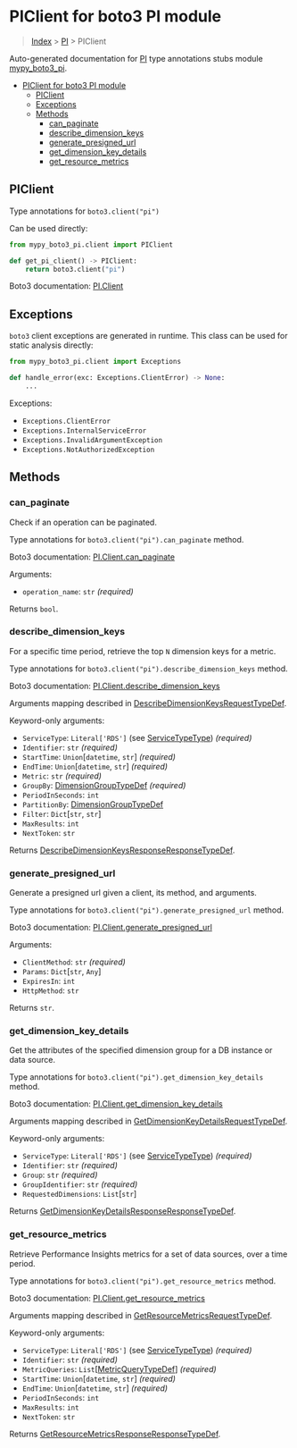 # PIClient for boto3 PI module

> [Index](..) > [PI](.) > PIClient

Auto-generated documentation for
[PI](https://boto3.amazonaws.com/v1/documentation/api/latest/reference/services/pi.html#PI)
type annotations stubs module
[mypy_boto3_pi](https://pypi.org/project/mypy-boto3-pi/).

- [PIClient for boto3 PI module](#piclient-for-boto3-pi-module)
  - [PIClient](#piclient)
  - [Exceptions](#exceptions)
  - [Methods](#methods)
    - [can_paginate](#can_paginate)
    - [describe_dimension_keys](#describe_dimension_keys)
    - [generate_presigned_url](#generate_presigned_url)
    - [get_dimension_key_details](#get_dimension_key_details)
    - [get_resource_metrics](#get_resource_metrics)

## PIClient

Type annotations for `boto3.client("pi")`

Can be used directly:

```python
from mypy_boto3_pi.client import PIClient

def get_pi_client() -> PIClient:
    return boto3.client("pi")
```

Boto3 documentation:
[PI.Client](https://boto3.amazonaws.com/v1/documentation/api/latest/reference/services/pi.html#PI.Client)

## Exceptions

`boto3` client exceptions are generated in runtime. This class can be used for
static analysis directly:

```python
from mypy_boto3_pi.client import Exceptions

def handle_error(exc: Exceptions.ClientError) -> None:
    ...
```

Exceptions:

- `Exceptions.ClientError`
- `Exceptions.InternalServiceError`
- `Exceptions.InvalidArgumentException`
- `Exceptions.NotAuthorizedException`

## Methods

### can_paginate

Check if an operation can be paginated.

Type annotations for `boto3.client("pi").can_paginate` method.

Boto3 documentation:
[PI.Client.can_paginate](https://boto3.amazonaws.com/v1/documentation/api/latest/reference/services/pi.html#PI.Client.can_paginate)

Arguments:

- `operation_name`: `str` *(required)*

Returns `bool`.

### describe_dimension_keys

For a specific time period, retrieve the top `N` dimension keys for a metric.

Type annotations for `boto3.client("pi").describe_dimension_keys` method.

Boto3 documentation:
[PI.Client.describe_dimension_keys](https://boto3.amazonaws.com/v1/documentation/api/latest/reference/services/pi.html#PI.Client.describe_dimension_keys)

Arguments mapping described in
[DescribeDimensionKeysRequestTypeDef](./type_defs.md#describedimensionkeysrequesttypedef).

Keyword-only arguments:

- `ServiceType`: `Literal['RDS']` (see
  [ServiceTypeType](./literals.md#servicetypetype)) *(required)*
- `Identifier`: `str` *(required)*
- `StartTime`: `Union`\[`datetime`, `str`\] *(required)*
- `EndTime`: `Union`\[`datetime`, `str`\] *(required)*
- `Metric`: `str` *(required)*
- `GroupBy`: [DimensionGroupTypeDef](./type_defs.md#dimensiongrouptypedef)
  *(required)*
- `PeriodInSeconds`: `int`
- `PartitionBy`: [DimensionGroupTypeDef](./type_defs.md#dimensiongrouptypedef)
- `Filter`: `Dict`\[`str`, `str`\]
- `MaxResults`: `int`
- `NextToken`: `str`

Returns
[DescribeDimensionKeysResponseResponseTypeDef](./type_defs.md#describedimensionkeysresponseresponsetypedef).

### generate_presigned_url

Generate a presigned url given a client, its method, and arguments.

Type annotations for `boto3.client("pi").generate_presigned_url` method.

Boto3 documentation:
[PI.Client.generate_presigned_url](https://boto3.amazonaws.com/v1/documentation/api/latest/reference/services/pi.html#PI.Client.generate_presigned_url)

Arguments:

- `ClientMethod`: `str` *(required)*
- `Params`: `Dict`\[`str`, `Any`\]
- `ExpiresIn`: `int`
- `HttpMethod`: `str`

Returns `str`.

### get_dimension_key_details

Get the attributes of the specified dimension group for a DB instance or data
source.

Type annotations for `boto3.client("pi").get_dimension_key_details` method.

Boto3 documentation:
[PI.Client.get_dimension_key_details](https://boto3.amazonaws.com/v1/documentation/api/latest/reference/services/pi.html#PI.Client.get_dimension_key_details)

Arguments mapping described in
[GetDimensionKeyDetailsRequestTypeDef](./type_defs.md#getdimensionkeydetailsrequesttypedef).

Keyword-only arguments:

- `ServiceType`: `Literal['RDS']` (see
  [ServiceTypeType](./literals.md#servicetypetype)) *(required)*
- `Identifier`: `str` *(required)*
- `Group`: `str` *(required)*
- `GroupIdentifier`: `str` *(required)*
- `RequestedDimensions`: `List`\[`str`\]

Returns
[GetDimensionKeyDetailsResponseResponseTypeDef](./type_defs.md#getdimensionkeydetailsresponseresponsetypedef).

### get_resource_metrics

Retrieve Performance Insights metrics for a set of data sources, over a time
period.

Type annotations for `boto3.client("pi").get_resource_metrics` method.

Boto3 documentation:
[PI.Client.get_resource_metrics](https://boto3.amazonaws.com/v1/documentation/api/latest/reference/services/pi.html#PI.Client.get_resource_metrics)

Arguments mapping described in
[GetResourceMetricsRequestTypeDef](./type_defs.md#getresourcemetricsrequesttypedef).

Keyword-only arguments:

- `ServiceType`: `Literal['RDS']` (see
  [ServiceTypeType](./literals.md#servicetypetype)) *(required)*
- `Identifier`: `str` *(required)*
- `MetricQueries`:
  `List`\[[MetricQueryTypeDef](./type_defs.md#metricquerytypedef)\]
  *(required)*
- `StartTime`: `Union`\[`datetime`, `str`\] *(required)*
- `EndTime`: `Union`\[`datetime`, `str`\] *(required)*
- `PeriodInSeconds`: `int`
- `MaxResults`: `int`
- `NextToken`: `str`

Returns
[GetResourceMetricsResponseResponseTypeDef](./type_defs.md#getresourcemetricsresponseresponsetypedef).
